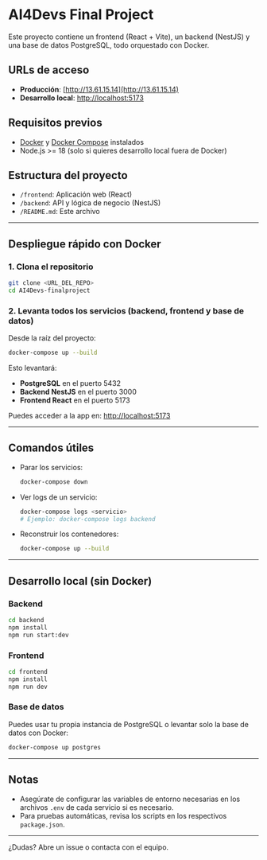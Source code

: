 # AI4Devs Final Project

Este proyecto contiene un frontend (React + Vite), un backend (NestJS) y una base de datos PostgreSQL, todo orquestado con Docker.

## URLs de acceso
- **Producción**: [http://13.61.15.14](http://13.61.15.14)
- **Desarrollo local**: [http://localhost:5173](http://localhost:5173)


## Requisitos previos
- [Docker](https://www.docker.com/get-started/) y [Docker Compose](https://docs.docker.com/compose/) instalados
- Node.js >= 18 (solo si quieres desarrollo local fuera de Docker)

## Estructura del proyecto
- `/frontend`: Aplicación web (React)
- `/backend`: API y lógica de negocio (NestJS)
- `/README.md`: Este archivo


---

## Despliegue rápido con Docker

### 1. Clona el repositorio
```bash
git clone <URL_DEL_REPO>
cd AI4Devs-finalproject
```

### 2. Levanta todos los servicios (backend, frontend y base de datos)
Desde la raíz del proyecto:

```bash
docker-compose up --build
```

Esto levantará:
- **PostgreSQL** en el puerto 5432
- **Backend NestJS** en el puerto 3000
- **Frontend React** en el puerto 5173

Puedes acceder a la app en: [http://localhost:5173](http://localhost:5173)

---

## Comandos útiles

- Parar los servicios:
  ```bash
  docker-compose down
  ```
- Ver logs de un servicio:
  ```bash
  docker-compose logs <servicio>
  # Ejemplo: docker-compose logs backend
  ```
- Reconstruir los contenedores:
  ```bash
  docker-compose up --build
  ```

---

## Desarrollo local (sin Docker)

### Backend
```bash
cd backend
npm install
npm run start:dev
```

### Frontend
```bash
cd frontend
npm install
npm run dev
```

### Base de datos
Puedes usar tu propia instancia de PostgreSQL o levantar solo la base de datos con Docker:
```bash
docker-compose up postgres
```

---

## Notas
- Asegúrate de configurar las variables de entorno necesarias en los archivos `.env` de cada servicio si es necesario.
- Para pruebas automáticas, revisa los scripts en los respectivos `package.json`.

---

¿Dudas? Abre un issue o contacta con el equipo. 